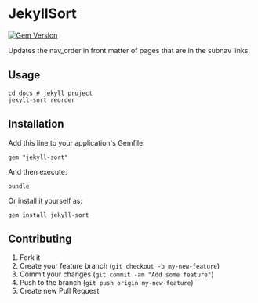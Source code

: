 # JekyllSort

[![Gem Version](https://badge.fury.io/rb/GEMNAME.png)](http://badge.fury.io/rb/GEMNAME)

Updates the nav_order in front matter of pages that are in the subnav links.

## Usage

    cd docs # jekyll project
    jekyll-sort reorder

## Installation

Add this line to your application's Gemfile:

    gem "jekyll-sort"

And then execute:

    bundle

Or install it yourself as:

    gem install jekyll-sort

## Contributing

1. Fork it
2. Create your feature branch (`git checkout -b my-new-feature`)
3. Commit your changes (`git commit -am "Add some feature"`)
4. Push to the branch (`git push origin my-new-feature`)
5. Create new Pull Request
